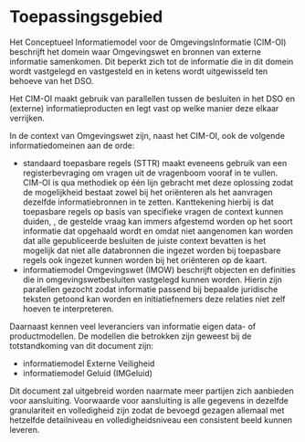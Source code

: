 # Toepassingsgebied

Het Conceptueel Informatiemodel voor de OmgevingsInformatie (CIM-OI) beschrijft het domein waar Omgevingswet en bronnen van externe informatie samenkomen. Dit beperkt zich tot de informatie die in dit domein wordt vastgelegd en vastgesteld en in ketens wordt uitgewisseld ten behoeve van het DSO.

Het CIM-OI maakt gebruik van parallellen tussen de besluiten in het DSO en (externe) informatieproducten en legt vast op welke manier deze elkaar verrijken.

In de context van Omgevingswet zijn, naast het CIM-OI, ook de volgende informatiedomeinen aan de orde: 

- standaard toepasbare regels (STTR) maakt eveneens gebruik van een registerbevraging om vragen uit de vragenboom vooraf in te vullen. CIM-OI is qua methodiek op één lijn gebracht met deze oplossing zodat de mogelijkheid bestaat zowel bij het oriënteren als het aanvragen dezelfde informatiebronnen in te zetten. Kanttekening hierbij is dat toepasbare regels op basis van specifieke vragen de context kunnen duiden, , de gestelde vraag kan immers afgestemd worden op het soort informatie dat opgehaald wordt en omdat niet aangenomen kan worden dat alle gepubliceerde besluiten de juiste context bevatten is het mogelijk dat niet alle databronnen die ingezet worden bij toepasbare regels ook ingezet kunnen worden bij het oriënteren op de kaart. 
- informatiemodel Omgevingswet (IMOW) beschrijft objecten en definities die in omgevingswetbesluiten vastgelegd kunnen worden. Hierin zijn paralellen gezocht zodat informatie passend bij bepaalde juridische teksten getoond kan worden en initiatiefnemers deze relaties niet zelf hoeven te interpreteren. 

Daarnaast kennen veel leveranciers van informatie eigen data- of productmodellen. De modellen die betrokken zijn geweest bij de totstandkoming van dit document zijn:

- informatiemodel Externe Veiligheid
- informatiemodel Geluid (IMGeluid)

Dit document zal uitgebreid worden naarmate meer partijen zich aanbieden voor aansluiting. Voorwaarde voor aansluiting is alle gegevens in dezelfde granulariteit en volledigheid zijn zodat de bevoegd gezagen allemaal met hetzelfde detailniveau en volledigheidsniveau een consistent beeld kunnen leveren. 
